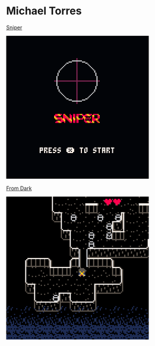 # Michael Torres

[Sniper](/Sniper/sniper.html)

![Sniper Preview](/Sniper/SniperPreview.gif)

[From Dark](/Fromdark/fromdarkp2.html)

![From Dark](/Fromdark/fromdarkp2.gif)
